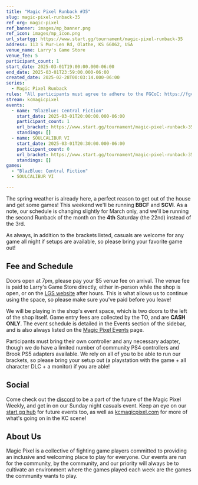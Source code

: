 ```yaml
---
title: "Magic Pixel Runback #35"
slug: magic-pixel-runback-35
ref_org: magic-pixel
ref_banner: images/mp_banner.png
ref_icon: images/mp_icon.png
url_startgg: https://www.start.gg/tournament/magic-pixel-runback-35
address: 113 S Mur-Len Rd, Olathe, KS 66062, USA
venue_name: Larry's Game Store
venue_fee: 5
participant_count: 1
start_date: 2025-03-01T19:00:00.000-06:00
end_date: 2025-03-01T23:59:00.000-06:00
created_date: 2025-02-28T00:03:14.000-06:00
series:
  - Magic Pixel Runback
rules: "All participants must agree to adhere to the FGCoC: https://fgcoc.com/"
stream: kcmagicpixel
events:
  - name: "BlazBlue: Central Fiction"
    start_date: 2025-03-01T20:00:00.000-06:00
    participant_count: 1
    url_bracket: https://www.start.gg/tournament/magic-pixel-runback-35/events/blazblue-central-fiction/brackets/1903843/2798717
    standings: []
  - name: SOULCALIBUR VI
    start_date: 2025-03-01T20:30:00.000-06:00
    participant_count: 0
    url_bracket: https://www.start.gg/tournament/magic-pixel-runback-35/events/soulcalibur-vi/brackets/1903832/2798706
    standings: []
games:
  - "BlazBlue: Central Fiction"
  - SOULCALIBUR VI

---
```


The spring weather is already here, a perfect reason to get out of the house and get some games! This weekend we'll be running **BBCF** and **SCVI**.<!--more--> As a note, our schedule is changing slightly for March only, and we'll be running the second Runback of the month on the **4th** Saturday (the 22nd) instead of the 3rd.

As always, in addition to the brackets listed, casuals are welcome for any game all night if setups are available, so please bring your favorite game out! 

## Fee and Schedule

Doors open at 7pm, please pay your $5 venue fee on arrival. The venue fee is paid to Larry's Game Store directly, either in-person while the shop is open, or on the [LGS website](https://www.larrysgamestore.com/products/kc-magic-pixel-5) after hours. This is what allows us to continue using the space, so please make sure you've paid before you leave!

We will be playing in the shop's event space, which is two doors to the left of the shop itself. Game entry fees are collected by the TO, and are **CASH ONLY**. The event schedule is detailed in the Events section of the sidebar, and is also always listed on the [Magic Pixel Events](https://kcmagicpixel.com/events/) page.

Participants must bring their own controller and any necessary adapter, though we do have a limited number of community PS4 controllers and Brook PS5 adapters available. We rely on all of you to be able to run our brackets, so please bring your setup out (a playstation with the game + all character DLC + a monitor) if you are able!  

## Social

Come check out the [discord](https://discord.gg/jkmn6CVrrQ) to be a part of the future of the Magic Pixel Weekly, and get in on our Sunday night casuals event. Keep an eye on our [start.gg hub](https://www.start.gg/hub/magic-pixel) for future events too, as well as [kcmagicpixel.com](https://kcmagicpixel.com) for more of what's going on in the KC scene!

## About Us

Magic Pixel is a collective of fighting game players committed to providing an inclusive and welcoming place to play for everyone. Our events are run for the community, by the community, and our priority will always be to cultivate an environment where the games played each week are the games the community wants to play.
  